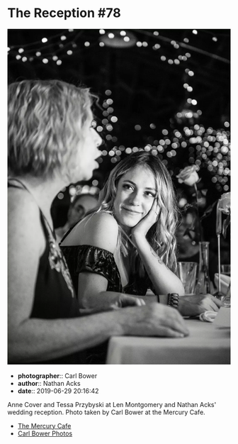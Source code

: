 # The Reception #78

![Anne Cover and Tessa Przybyski](assets/2019-06-29-set-3-the-reception-78.webp)

* **photographer**:: Carl Bower  
* **author**:: Nathan Acks  
* **date**:: 2019-06-29 20:16:42

Anne Cover and Tessa Przybyski at Len Montgomery and Nathan Acks' wedding reception. Photo taken by Carl Bower at the Mercury Cafe.

* [The Mercury Cafe](http://mercurycafe.com)
* [Carl Bower Photos](https://carlbowerphotos.com)
